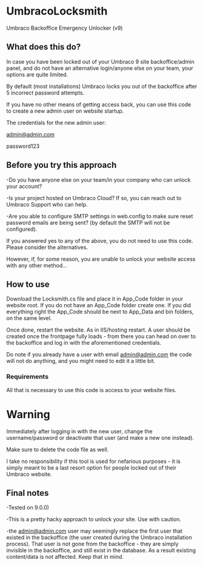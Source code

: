 # UmbracoLocksmith
Umbraco Backoffice Emergency Unlocker (v9)

## What does this do?
In case you have been locked out of your Umbraco 9 site backoffice/admin panel, and do not have an alternative login/anyone else on your team, your options are quite limited.

By default (most installations) Umbraco locks you out of the backoffice after 5 incorrect password attempts.

If you have no other means of getting access back, you can use this code to create a new admin user on website startup.

The credentials for the new admin user:

admin@admin.com

password123

## Before you try this approach

-Do you have anyone else on your team/in your company who can unlock your account?

-Is your project hosted on Umbraco Cloud? If so, you can reach out to Umbraco Support who can help.

-Are you able to configure SMTP settings in web.config to make sure reset password emails are being sent? (by default the SMTP will not be configured).


If you answered yes to any of the above, you do not need to use this code. Please consider the alternatives.

However, if, for some reason, you are unable to unlock your website access with any other method...

## How to use

Download the Locksmith.cs file and place it in App_Code folder in your website root. If you do not have an App_Code folder create one.
If you did everything right the App_Code should be next to App_Data and bin folders, on the same level.

Once done, restart the website. As in IIS/hosting restart. A user should be created once the frontpage fully loads - from there you can head on over to the backoffice and log in with the aforementioned credentials.

Do note if you already have a user with email admin@admin.com the code will not do anything, and you might need to edit it a little bit.

### Requirements

All that is necessary to use this code is access to your website files.

# Warning

Immediately after logging in with the new user, change the username/password or deactivate that user (and make a new one instead).

Make sure to delete the code file as well.

I take no responsibility if this tool is used for nefarious purposes - it is simply meant to be a last resort option for people locked out of their Umbraco website.

## Final notes

-Tested on 9.0.0)

-This is a pretty hacky approach to unlock your site. Use with caution.

-the admin@admin.com user may seemingly replace the first user that existed in the backoffice (the user created during the Umbraco installation process). That user is not gone from the backoffice - they are simply invisible in the backoffice, and still exist in the database. As a result existing content/data is not affected. Keep that in mind.